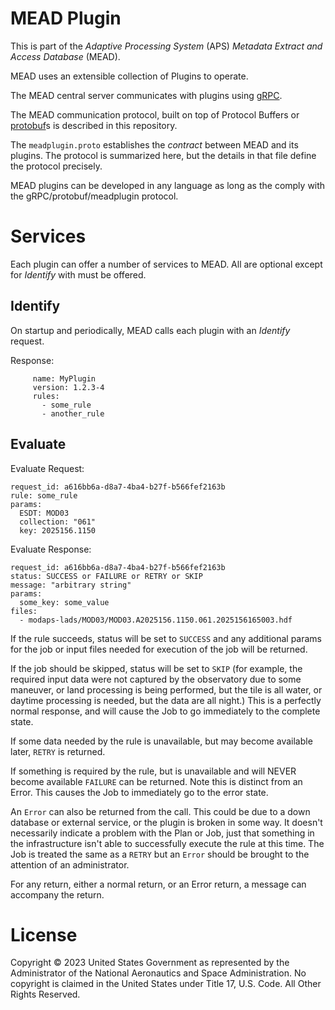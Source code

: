 # MEAD Plugin

This is part of the _Adaptive Processing System_ (APS) _Metadata Extract and Access Database_ (MEAD).

MEAD uses an extensible collection of Plugins to operate.

The MEAD central server communicates with plugins using [gRPC](https://grpc.io).

The MEAD communication protocol, built on top of Protocol Buffers or [protobuf](https://protobuf.dev/)s is
described in this repository.

The ```meadplugin.proto``` establishes the *contract* between MEAD and its plugins.  The protocol is 
summarized here, but the details in that file define the protocol precisely.

MEAD plugins can be developed in any language as long as the comply with the gRPC/protobuf/meadplugin protocol.

# Services

Each plugin can offer a number of services to MEAD.  All are optional except for _Identify_ with must be offered.

## Identify

On startup and periodically, MEAD calls each plugin with an _Identify_ request.

Response:
```
     name: MyPlugin
     version: 1.2.3-4
     rules:
       - some_rule
       - another_rule 
```

## Evaluate

Evaluate Request:
```
request_id: a616bb6a-d8a7-4ba4-b27f-b566fef2163b
rule: some_rule
params:
  ESDT: MOD03
  collection: "061"
  key: 2025156.1150
```

Evaluate Response:
```
request_id: a616bb6a-d8a7-4ba4-b27f-b566fef2163b
status: SUCCESS or FAILURE or RETRY or SKIP
message: "arbitrary string"
params:
  some_key: some_value
files:
  - modaps-lads/MOD03/MOD03.A2025156.1150.061.2025156165003.hdf
```

If the rule succeeds, status will be set to ```SUCCESS``` and any additional params for the job
or input files needed for execution of the job will be returned.

If the job should be skipped, status will be set to ```SKIP``` (for example, the required input
data were not captured by the observatory due to some maneuver, or land processing is being
performed, but the tile is all water, or daytime processing is needed, but the data are all night.)
This is a perfectly normal response, and will cause the Job to go immediately to the complete state.

If some data needed by the rule is unavailable, but may become available later, ```RETRY``` is
returned. 

If something is required by the rule, but is unavailable and will NEVER become available ```FAILURE```
can be returned.   Note this is distinct from an Error.  This causes the Job to immediately go to
the error state.

An ```Error``` can also be returned from the call.  This could be due to a down database or
external service, or the plugin is broken in some way.  It doesn't necessarily indicate a problem
with the Plan or Job, just that something in the infrastructure isn't able to successfully execute
the rule at this time.  The Job is treated the same as a ```RETRY``` but an ```Error``` should be brought
to the attention of an administrator.

For any return, either a normal return, or an Error return, a message can accompany the return.

# License
Copyright © 2023 United States Government as represented by the Administrator 
of the National Aeronautics and Space Administration. No copyright is claimed 
in the United States under Title 17, U.S. Code. All Other Rights Reserved.
